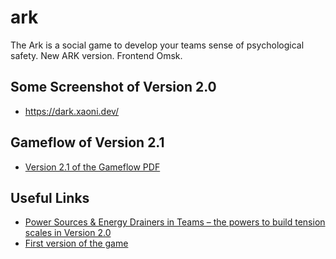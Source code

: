 # ark
The Ark is a social game to develop your teams sense of psychological safety. New ARK version. Frontend Omsk.

## Some Screenshot of Version 2.0
* https://dark.xaoni.dev/

## Gameflow of Version 2.1
* [Version 2.1 of the Gameflow PDF](https://www.dropbox.com/s/0vc0qslbv5dskop/ARK_Gameflow_Five.pdf?dl=0)

## Useful Links
* [Power Sources & Energy Drainers in Teams – the powers to build tension scales in Version 2.0](https://www.dropbox.com/s/ytqzk3k22vwyeah/2020_Motivsysteme_Multilanguage.jpg?dl=0)
* [First version of the game](https://github.com/joe-the-ark/arks)
